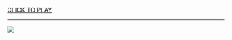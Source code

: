 
<a href="https://premium76.site?title=unblocked_games_911_fnf&ref=13M">CLICK TO PLAY</a></h3>
<hr>

<a href="https://premium76.site?title=unblocked_games_911_fnf&ref=13M"><img src="https://clearcache.store/games.png"></a>


